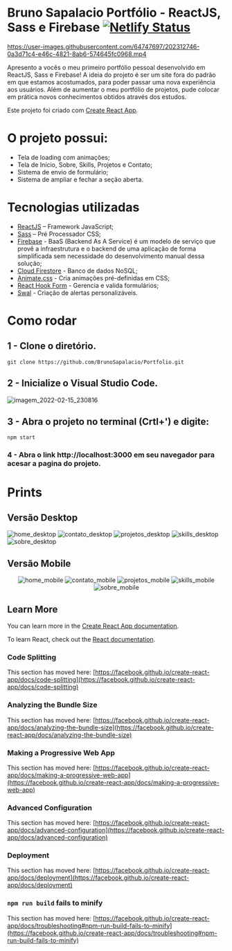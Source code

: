 # Bruno Sapalacio Portfólio - ReactJS, Sass e Firebase [![Netlify Status](https://api.netlify.com/api/v1/badges/da4ebae3-d5ac-405e-9865-2e2359ad6368/deploy-status)](https://app.netlify.com/sites/brunosapalacio/deploys)



https://user-images.githubusercontent.com/64747697/202312746-0a3d71c4-e46c-4821-8ab6-574645fc0968.mp4




Apresento a vocês o meu primeiro portfólio pessoal desenvolvido em ReactJS, Sass e Firebase! A ideia do projeto é ser um site fora do padrão em que estamos acostumados, para poder passar uma nova experiência aos usuários. Além de aumentar o meu portfólio de projetos, pude colocar em prática novos conhecimentos obtidos através dos estudos.

Este projeto foi criado com [Create React App](https://github.com/facebook/create-react-app).
# O projeto possui: 
- Tela de loading com animações;
- Tela de Início, Sobre, Skills, Projetos e Contato;
- Sistema de envio de formulário;
- Sistema de ampliar e fechar a seção aberta.

# Tecnologias utilizadas
- [ReactJS](https://pt-br.reactjs.org/) – Framework JavaScript;
- [Sass](https://sass-lang.com/) – Pré Processador CSS;
- [Firebase](https://firebase.google.com/) - BaaS (Backend As A Service) é um modelo de serviço que provê a infraestrutura e o backend de uma aplicação de forma simplificada sem necessidade do desenvolvimento manual dessa solução; 
- [Cloud Firestore](https://firebase.google.com/products/firestore?hl=pt-br&gclid=Cj0KCQjw3eeXBhD7ARIsAHjssr9wNpPcR5qdcIwL2ZCGVcwOrwgyBNKueys3jXiXMGkFc_8IcLi-sU8aAr7IEALw_wcB&gclsrc=aw.ds) - Banco de dados NoSQL;
- [Animate.css](https://animate.style/) - Cria animações pré-definidas em CSS;
- [React Hook Form](https://react-hook-form.com/) - Gerencia e valida formulários; 
- [Swal](https://sweetalert2.github.io/) - Criação de alertas personalizáveis. 

# Como rodar

## 1 - Clone o diretório.
```shell
git clone https://github.com/BrunoSapalacio/Portfolio.git
```
## 2 - Inicialize o Visual Studio Code.

![imagem_2022-02-15_230816](https://user-images.githubusercontent.com/64747697/154182802-2002da45-bf9e-483b-81c2-255474be9028.png)

## 3 - Abra o projeto no terminal (Crtl+') e digite:
```shell
npm start
```

### 4 - Abra o link http://localhost:3000 em seu navegador para acesar a pagina do projeto.

# Prints
## Versão Desktop
![home_desktop](https://user-images.githubusercontent.com/64747697/203447224-783f3a99-603b-48ac-b82c-280de2a09459.png)
![contato_desktop](https://user-images.githubusercontent.com/64747697/199564074-4c056e74-34f7-4658-884e-6433246e3e48.png)
![projetos_desktop](https://user-images.githubusercontent.com/64747697/199564080-ad096cd1-9879-4665-bc87-a7b1ba304ba7.png)
![skills_desktop](https://user-images.githubusercontent.com/64747697/201246877-35b2b0f3-04b9-4b1c-bf26-497edbdf40e9.png)
![sobre_desktop](https://user-images.githubusercontent.com/64747697/199564084-c178ed8b-7307-415b-ae34-48981e67a6bd.png)

## Versão Mobile
<div align="center">

![home_mobile](https://user-images.githubusercontent.com/64747697/203447246-09526b6f-9335-4273-bf39-1f20e554d9ed.png)
![contato_mobile](https://user-images.githubusercontent.com/64747697/199564258-3cd9e6f9-2157-4045-bd50-141d81b2a0cc.png)
![projetos_mobile](https://user-images.githubusercontent.com/64747697/199564265-eaec32dc-b90f-4e4b-80a9-f9b12c91d482.png)
![skills_mobile](https://user-images.githubusercontent.com/64747697/201246904-9504c9e7-41a4-4f73-afce-865d174167cd.png)
![sobre_mobile](https://user-images.githubusercontent.com/64747697/199564274-be3ed896-2166-4f96-85df-a0e6f5395013.png)

</div>

## Learn More

You can learn more in the [Create React App documentation](https://facebook.github.io/create-react-app/docs/getting-started).

To learn React, check out the [React documentation](https://reactjs.org/).

### Code Splitting

This section has moved here: [https://facebook.github.io/create-react-app/docs/code-splitting](https://facebook.github.io/create-react-app/docs/code-splitting)

### Analyzing the Bundle Size

This section has moved here: [https://facebook.github.io/create-react-app/docs/analyzing-the-bundle-size](https://facebook.github.io/create-react-app/docs/analyzing-the-bundle-size)

### Making a Progressive Web App

This section has moved here: [https://facebook.github.io/create-react-app/docs/making-a-progressive-web-app](https://facebook.github.io/create-react-app/docs/making-a-progressive-web-app)

### Advanced Configuration

This section has moved here: [https://facebook.github.io/create-react-app/docs/advanced-configuration](https://facebook.github.io/create-react-app/docs/advanced-configuration)

### Deployment

This section has moved here: [https://facebook.github.io/create-react-app/docs/deployment](https://facebook.github.io/create-react-app/docs/deployment)

### `npm run build` fails to minify

This section has moved here: [https://facebook.github.io/create-react-app/docs/troubleshooting#npm-run-build-fails-to-minify](https://facebook.github.io/create-react-app/docs/troubleshooting#npm-run-build-fails-to-minify)
